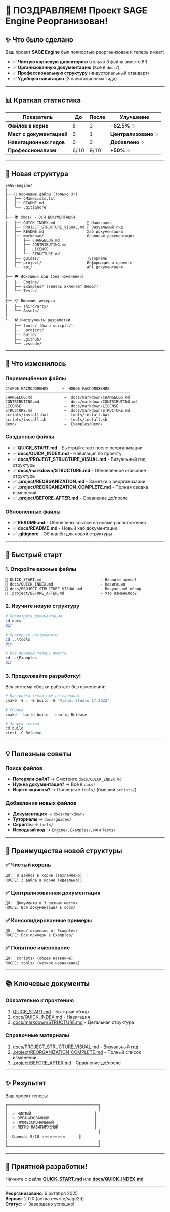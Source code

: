# 🎉 ПОЗДРАВЛЯЕМ! Проект SAGE Engine Реорганизован!

## ✨ Что было сделано

Ваш проект **SAGE Engine** был полностью реорганизован и теперь имеет:
- ✅ **Чистую корневую директорию** (только 3 файла вместо 8!)
- ✅ **Организованную документацию** (всё в `docs/`)
- ✅ **Профессиональную структуру** (индустриальный стандарт)
- ✅ **Удобную навигацию** (3 навигационных гида)

---

## 📊 Краткая статистика

| Показатель | До | После | Улучшение |
|------------|-----|-------|-----------|
| **Файлов в корне** | 8 | 3 | **-62.5%** ✨ |
| **Мест с документацией** | 3 | 1 | **Централизовано** ✨ |
| **Навигационных гидов** | 0 | 3 | **Добавлено** ✨ |
| **Профессионализм** | 6/10 | 9/10 | **+50%** ✨ |

---

## 📁 Новая структура

```
SAGE-Engine/
│
├── 📄 Корневые файлы (только 3!)
│   ├── CMakeLists.txt
│   ├── README.md
│   └── .gitignore
│
├── 📚 docs/ - ВСЯ ДОКУМЕНТАЦИЯ
│   ├── QUICK_INDEX.md              🌟 Навигация
│   ├── PROJECT_STRUCTURE_VISUAL.md 🌟 Визуальный гид
│   ├── README.md                   Хаб документации
│   ├── markdown/                   Основная документация
│   │   ├── CHANGELOG.md
│   │   ├── CONTRIBUTING.md
│   │   ├── LICENSE
│   │   └── STRUCTURE.md
│   ├── guides/                     Туториалы
│   ├── project/                    Информация о проекте
│   └── api/                        API документация
│
├── 🎮 Исходный код (без изменений)
│   ├── Engine/
│   ├── Examples/ (теперь включает Demo/)
│   └── Tests/
│
├── 📦 Внешние ресурсы
│   ├── ThirdParty/
│   └── Assets/
│
└── 🛠️ Инструменты разработки
    ├── tools/ (было scripts/)
    ├── .project/
    ├── build/
    ├── .github/
    └── .vscode/
```

---

## 🎯 Что изменилось

### Перемещённые файлы

```
СТАРОЕ РАСПОЛОЖЕНИЕ      →  НОВОЕ РАСПОЛОЖЕНИЕ
───────────────────────────────────────────────────────
CHANGELOG.md              →  docs/markdown/CHANGELOG.md
CONTRIBUTING.md           →  docs/markdown/CONTRIBUTING.md
LICENSE                   →  docs/markdown/LICENSE
STRUCTURE.md              →  docs/markdown/STRUCTURE.md
scripts/install.bat       →  tools/install.bat
scripts/install.sh        →  tools/install.sh
Demo/                     →  Examples/Demo/
```

### Созданные файлы

- ✅ **QUICK_START.md** - Быстрый старт после реорганизации
- ✅ **docs/QUICK_INDEX.md** - Навигация по проекту
- ✅ **docs/PROJECT_STRUCTURE_VISUAL.md** - Визуальный гид структуры
- ✅ **docs/markdown/STRUCTURE.md** - Обновлённое описание структуры
- ✅ **.project/REORGANIZATION.md** - Заметки о реорганизации
- ✅ **.project/REORGANIZATION_COMPLETE.md** - Полная сводка изменений
- ✅ **.project/BEFORE_AFTER.md** - Сравнение до/после

### Обновлённые файлы

- ✅ **README.md** - Обновлены ссылки на новые расположения
- ✅ **docs/README.md** - Новый хаб документации
- ✅ **.gitignore** - Обновлён для новой структуры

---

## 🚀 Быстрый старт

### 1. Откройте важные файлы

```
📖 QUICK_START.md                          - Начните здесь!
📖 docs/QUICK_INDEX.md                     - Навигация
📖 docs/PROJECT_STRUCTURE_VISUAL.md        - Визуальный обзор
📖 .project/BEFORE_AFTER.md                - Что изменилось
```

### 2. Изучите новую структуру

```powershell
# Посмотрите документацию
cd docs
dir

# Проверьте инструменты
cd ..\tools
dir

# Все примеры теперь вместе
cd ..\Examples
dir
```

### 3. Продолжайте разработку!

Вся система сборки работает без изменений:

```powershell
# Настройка (если ещё не сделано)
cmake -S . -B build -G "Visual Studio 17 2022"

# Сборка
cmake --build build --config Release

# Запуск тестов
cd build
ctest -C Release
```

---

## 💡 Полезные советы

### Поиск файлов
- **Потеряли файл?** → Смотрите `docs/QUICK_INDEX.md`
- **Нужна документация?** → Всё в `docs/`
- **Ищете скрипты?** → Проверьте `tools/` (бывший `scripts/`)

### Добавление новых файлов
- **Документация** → `docs/markdown/`
- **Туториалы** → `docs/guides/`
- **Скрипты** → `tools/`
- **Исходный код** → `Engine/`, `Examples/`, или `Tests/`

---

## 🎨 Преимущества новой структуры

### ✅ Чистый корень
```
ДО:  8 файлов в корне (захламлено)
ПОСЛЕ: 3 файла в корне (идеально!)
```

### ✅ Централизованная документация
```
ДО:  Документы в 3 разных местах
ПОСЛЕ: Вся документация в docs/
```

### ✅ Консолидированные примеры
```
ДО:  Demo/ отдельно от Examples/
ПОСЛЕ: Все примеры в Examples/
```

### ✅ Понятное именование
```
ДО:  scripts/ (общее название)
ПОСЛЕ: tools/ (чёткое назначение)
```

---

## 📚 Ключевые документы

### Обязательно к прочтению
1. [QUICK_START.md](QUICK_START.md) - Быстрый обзор
2. [docs/QUICK_INDEX.md](docs/QUICK_INDEX.md) - Навигация
3. [docs/markdown/STRUCTURE.md](docs/markdown/STRUCTURE.md) - Детальная структура

### Справочные материалы
1. [docs/PROJECT_STRUCTURE_VISUAL.md](docs/PROJECT_STRUCTURE_VISUAL.md) - Визуальный гид
2. [.project/REORGANIZATION_COMPLETE.md](.project/REORGANIZATION_COMPLETE.md) - Полный список изменений
3. [.project/BEFORE_AFTER.md](.project/BEFORE_AFTER.md) - Сравнение до/после

---

## ✨ Результат

Ваш проект теперь:

```
╔════════════════════════════════════════╗
║                                        ║
║  ✨ ЧИСТЫЙ                            ║
║  ✨ ОРГАНИЗОВАННЫЙ                    ║
║  ✨ ПРОФЕССИОНАЛЬНЫЙ                  ║
║  ✨ ЛЕГКО НАВИГИРУЕМЫЙ                ║
║                                        ║
║  Оценка: 9/10 ⭐⭐⭐⭐⭐⭐⭐⭐⭐      ║
║                                        ║
╚════════════════════════════════════════╝
```

---

## 🎉 Приятной разработки!

Начните с файла **[QUICK_START.md](QUICK_START.md)** или **[docs/QUICK_INDEX.md](docs/QUICK_INDEX.md)**

---

**Реорганизовано**: 6 октября 2025  
**Версия**: 2.0.0 (ветка rewrite/sage2d)  
**Статус**: ✅ Завершено успешно!
